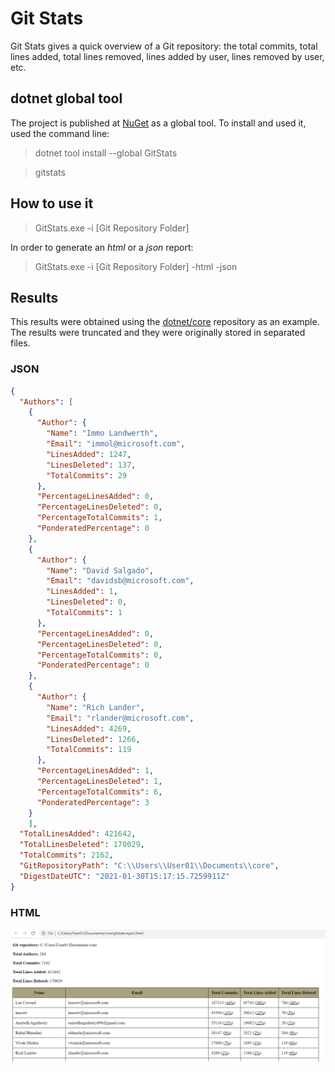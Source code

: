 # Git Stats

Git Stats gives a quick overview of a Git repository: the total commits, total lines added, total lines removed, lines added by user, lines removed by user, etc.

## dotnet global tool 

The project is published at [NuGet](https://www.nuget.org/packages/GitStats/) as a global tool. To install and used it, used the command line:

> dotnet tool install --global GitStats

> gitstats

## How to use it

> GitStats.exe -i [Git Repository Folder]

In order to generate an *html* or a *json* report:

> GitStats.exe -i [Git Repository Folder] -html -json

## Results

This results were obtained using the [dotnet/core](https://github.com/dotnet/core) repository as an example. 
The results were truncated and they were originally stored in separated files.

### JSON

```json
{
  "Authors": [
    {
      "Author": {
        "Name": "Immo Landwerth",
        "Email": "immol@microsoft.com",
        "LinesAdded": 1247,
        "LinesDeleted": 137,
        "TotalCommits": 29
      },
      "PercentageLinesAdded": 0,
      "PercentageLinesDeleted": 0,
      "PercentageTotalCommits": 1,
      "PonderatedPercentage": 0
    },
    {
      "Author": {
        "Name": "David Salgado",
        "Email": "davidsb@microsoft.com",
        "LinesAdded": 1,
        "LinesDeleted": 0,
        "TotalCommits": 1
      },
      "PercentageLinesAdded": 0,
      "PercentageLinesDeleted": 0,
      "PercentageTotalCommits": 0,
      "PonderatedPercentage": 0
    },
    {
      "Author": {
        "Name": "Rich Lander",
        "Email": "rlander@microsoft.com",
        "LinesAdded": 4269,
        "LinesDeleted": 1266,
        "TotalCommits": 119
      },
      "PercentageLinesAdded": 1,
      "PercentageLinesDeleted": 1,
      "PercentageTotalCommits": 6,
      "PonderatedPercentage": 3
    }
    ],
  "TotalLinesAdded": 421642,
  "TotalLinesDeleted": 170029,
  "TotalCommits": 2162,
  "GitRepositoryPath": "C:\\Users\\User01\\Documents\\core",
  "DigestDateUTC": "2021-01-30T15:17:15.7259911Z"
}
```

### HTML

![HTML Report Example](Documentation/HTMLReportExample.png)